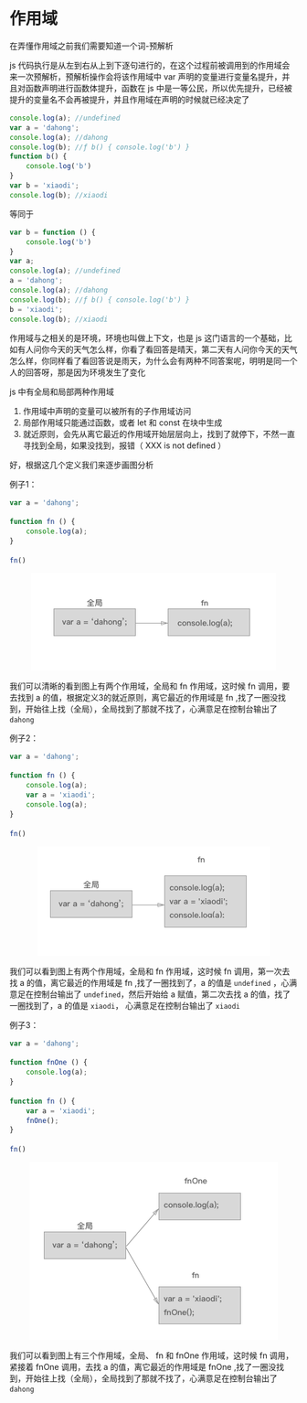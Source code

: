 # 作用域

在弄懂作用域之前我们需要知道一个词-预解析

js 代码执行是从左到右从上到下逐句进行的，在这个过程前被调用到的作用域会来一次预解析，预解析操作会将该作用域中 var 声明的变量进行变量名提升，并且对函数声明进行函数体提升，函数在 js 中是一等公民，所以优先提升，已经被提升的变量名不会再被提升，并且作用域在声明的时候就已经决定了

```js
console.log(a); //undefined
var a = 'dahong';
console.log(a); //dahong
console.log(b); //ƒ b() { console.log('b') }
function b() {
    console.log('b')
}
var b = 'xiaodi';
console.log(b); //xiaodi
```

等同于

```js
var b = function () {
    console.log('b')
}
var a;
console.log(a); //undefined
a = 'dahong';
console.log(a); //dahong
console.log(b); //ƒ b() { console.log('b') }
b = 'xiaodi';
console.log(b); //xiaodi
```

作用域与之相关的是环境，环境也叫做上下文，也是 js 这门语言的一个基础，比如有人问你今天的天气怎么样，你看了看回答是晴天，第二天有人问你今天的天气怎么样，你同样看了看回答说是雨天，为什么会有两种不同答案呢，明明是同一个人的回答呀，那是因为环境发生了变化

js 中有全局和局部两种作用域

1. 作用域中声明的变量可以被所有的子作用域访问
2. 局部作用域只能通过函数，或者 let 和 const 在块中生成
3. 就近原则，会先从离它最近的作用域开始层层向上，找到了就停下，不然一直寻找到全局，如果没找到，报错（ XXX is not defined ）

好，根据这几个定义我们来逐步画图分析

例子1：

```js
var a = 'dahong';

function fn () {
    console.log(a);
}

fn()
```

<p align="center">
    <img src="../assets/zuoyongyu1.png" />
</p>

我们可以清晰的看到图上有两个作用域，全局和 fn 作用域，这时候 fn 调用，要去找到 a 的值，根据定义3的就近原则，离它最近的作用域是 fn ,找了一圈没找到，开始往上找（全局），全局找到了那就不找了，心满意足在控制台输出了 `dahong`

例子2：

```js
var a = 'dahong';

function fn () {
    console.log(a);
    var a = 'xiaodi';
    console.log(a);
}

fn()
```

<p align="center">
    <img src="../assets/zuoyongyu2.png" />
</p>

我们可以看到图上有两个作用域，全局和 fn 作用域，这时候 fn 调用，第一次去找 a 的值，离它最近的作用域是 fn ,找了一圈找到了，a 的值是 `undefined` ，心满意足在控制台输出了 `undefined`，然后开始给 a 赋值，第二次去找 a 的值，找了一圈找到了，a 的值是 `xiaodi`， 心满意足在控制台输出了 `xiaodi`

例子3：

```js
var a = 'dahong';

function fnOne () {
    console.log(a);
}

function fn () {
    var a = 'xiaodi';
    fnOne();
}

fn()
```

<p align="center">
    <img src="../assets/zuoyongyu3.png" />
</p>

我们可以看到图上有三个作用域，全局、 fn 和 fnOne 作用域，这时候 fn 调用，紧接着 fnOne 调用，去找 a 的值，离它最近的作用域是 fnOne ,找了一圈没找到，开始往上找（全局），全局找到了那就不找了，心满意足在控制台输出了 `dahong`